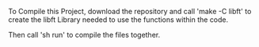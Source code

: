 To Compile this Project, download the repository and call 'make -C libft' to create the libft Library needed to use the functions within the code.

Then call 'sh run' to compile the files together.